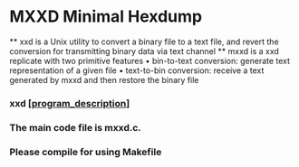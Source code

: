 # MXXD Minimal Hexdump
** xxd is a Unix utility to convert a binary file to a text file, and revert the conversion
for transmitting binary data via text channel
** mxxd is a xxd replicate with two primitive features
• bin-to-text conversion: generate text representation of a given file
• text-to-bin conversion: receive a text generated by mxxd and then restore the binary file

### xxd [[program_description](./Lab08_MXXD.pdf)]
### The main code file is mxxd.c.
### Please compile for using Makefile
